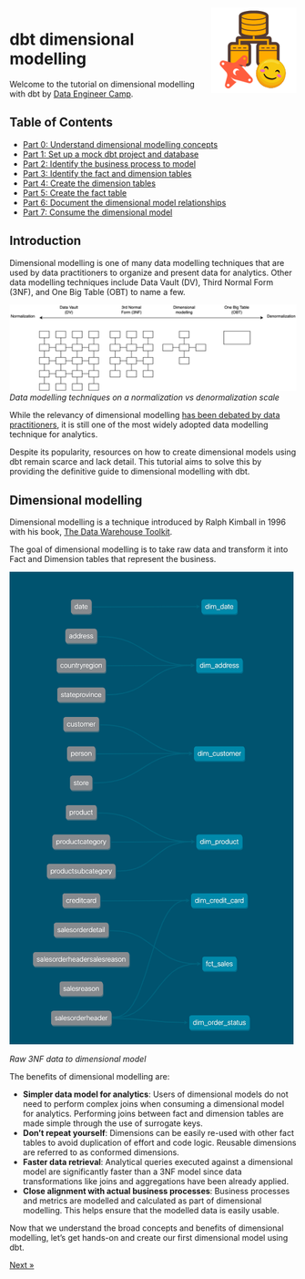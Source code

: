 <img src="docs/img/logo.png" align="right" />

# dbt dimensional modelling

Welcome to the tutorial on dimensional modelling with dbt by [Data Engineer Camp](https://dataengineercamp.com/).

## Table of Contents 

- [Part 0: Understand dimensional modelling concepts](#dimensional-modelling)
- [Part 1: Set up a mock dbt project and database](docs/part01-setup-dbt-project.md)
- [Part 2: Identify the business process to model](docs/part02-identify-business-process.md)
- [Part 3: Identify the fact and dimension tables](docs/part03-identify-fact-dimension.md)
- [Part 4: Create the dimension tables](docs/part04-create-dimension.md)
- [Part 5: Create the fact table](docs/part05-create-fact.md)
- [Part 6: Document the dimensional model relationships](docs/part06-document-model.md)
- [Part 7: Consume the dimensional model](docs/part07-consume-model.md)

## Introduction

Dimensional modelling is one of many data modelling techniques that are used by data practitioners to organize and present data for analytics. Other data modelling techniques include Data Vault (DV), Third Normal Form (3NF), and One Big Table (OBT) to name a few.

![](docs/img/data-modelling.png)
*Data modelling techniques on a normalization vs denormalization scale*

While the relevancy of dimensional modelling [has been debated by data practitioners](https://discourse.getdbt.com/t/is-kimball-dimensional-modeling-still-relevant-in-a-modern-data-warehouse/225/6), it is still one of the most widely adopted data modelling technique for analytics. 

Despite its popularity, resources on how to create dimensional models using dbt remain scarce and lack detail. This tutorial aims to solve this by providing the definitive guide to dimensional modelling with dbt. 

## Dimensional modelling

Dimensional modelling is a technique introduced by Ralph Kimball in 1996 with his book, [The Data Warehouse Toolkit](https://www.kimballgroup.com/data-warehouse-business-intelligence-resources/books/data-warehouse-dw-toolkit/). 

The goal of dimensional modelling is to take raw data and transform it into Fact and Dimension tables that represent the business. 

![](docs/img/3nf-to-dimensional-model.png)

*Raw 3NF data to dimensional model*

The benefits of dimensional modelling are: 

- **Simpler data model for analytics**: Users of dimensional models do not need to perform complex joins when consuming a dimensional model for analytics. Performing joins between fact and dimension tables are made simple through the use of surrogate keys.
- **Don’t repeat yourself**: Dimensions can be easily re-used with other fact tables to avoid duplication of effort and code logic. Reusable dimensions are referred to as conformed dimensions.
- **Faster data retrieval**: Analytical queries executed against a dimensional model are significantly faster than a 3NF model since data transformations like joins and aggregations have been already applied.
- **Close alignment with actual business processes**: Business processes and metrics are modelled and calculated as part of dimensional modelling. This helps ensure that the modelled data is easily usable.

Now that we understand the broad concepts and benefits of dimensional modelling, let’s get hands-on and create our first dimensional model using dbt. 

[Next &raquo;](docs/part01-setup-dbt-project.md)
